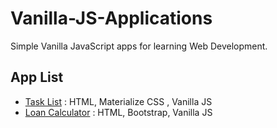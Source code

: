 # Vanilla-JS-Applications

Simple Vanilla JavaScript apps for  learning Web Development.

## App List

* [Task List](TaskList) : HTML, Materialize CSS , Vanilla JS
* [Loan Calculator](Loan%20Calculator) : HTML, Bootstrap, Vanilla JS
